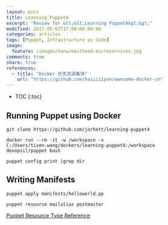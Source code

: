 ```yaml
---
layout: post
title: Learning Puppet4
excerpt: "Review for &lt;&lt;Learning Puppet4&gt;&gt;"
modified: 2017-05-03T17:00:00-00:00
categories: articles
tags: [Puppet, Infrastructure as Code]
image:
  feature: /images/hana/masthead-microservices.jpg
comments: true
share: true
references:
  - title: "Docker 优秀资源集锦"
    url: "https://github.com/haiiiiiyun/awesome-docker-cn"
---
```


* TOC
{:toc}

## Running Puppet using Docker

`git clone https://github.com/jorhett/learning-puppet4`

`docker run --rm -it -w /workspace -v C:/Users/tiven.wang/dockers/learning-puppet4:/workspace devopsil/puppet bash`

`puppet config print |grep dir`

## Writing Manifests

`puppet apply manifests/helloworld.pp`

`puppet resource mailalias postmaster`

[Puppet Resource Type Reference](https://docs.puppet.com/puppet/latest/type.html)
